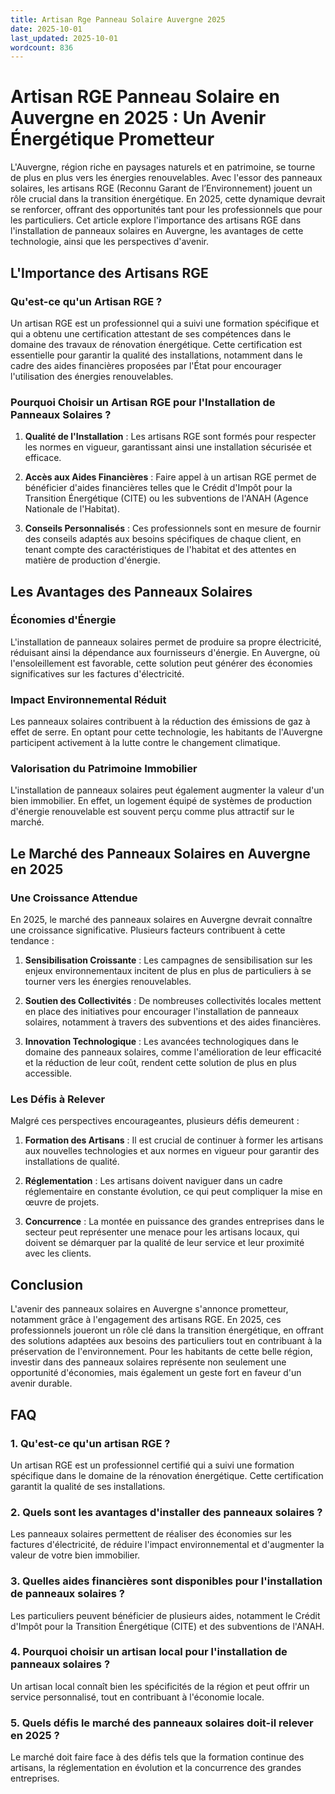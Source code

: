 ```yaml
---
title: Artisan Rge Panneau Solaire Auvergne 2025
date: 2025-10-01
last_updated: 2025-10-01
wordcount: 836
---
```


# Artisan RGE Panneau Solaire en Auvergne en 2025 : Un Avenir Énergétique Prometteur

L'Auvergne, région riche en paysages naturels et en patrimoine, se tourne de plus en plus vers les énergies renouvelables. Avec l'essor des panneaux solaires, les artisans RGE (Reconnu Garant de l’Environnement) jouent un rôle crucial dans la transition énergétique. En 2025, cette dynamique devrait se renforcer, offrant des opportunités tant pour les professionnels que pour les particuliers. Cet article explore l'importance des artisans RGE dans l'installation de panneaux solaires en Auvergne, les avantages de cette technologie, ainsi que les perspectives d'avenir.

## L'Importance des Artisans RGE

### Qu'est-ce qu'un Artisan RGE ?

Un artisan RGE est un professionnel qui a suivi une formation spécifique et qui a obtenu une certification attestant de ses compétences dans le domaine des travaux de rénovation énergétique. Cette certification est essentielle pour garantir la qualité des installations, notamment dans le cadre des aides financières proposées par l'État pour encourager l'utilisation des énergies renouvelables.

### Pourquoi Choisir un Artisan RGE pour l'Installation de Panneaux Solaires ?

1. **Qualité de l'Installation** : Les artisans RGE sont formés pour respecter les normes en vigueur, garantissant ainsi une installation sécurisée et efficace.
   
2. **Accès aux Aides Financières** : Faire appel à un artisan RGE permet de bénéficier d'aides financières telles que le Crédit d'Impôt pour la Transition Énergétique (CITE) ou les subventions de l'ANAH (Agence Nationale de l'Habitat).

3. **Conseils Personnalisés** : Ces professionnels sont en mesure de fournir des conseils adaptés aux besoins spécifiques de chaque client, en tenant compte des caractéristiques de l'habitat et des attentes en matière de production d'énergie.

## Les Avantages des Panneaux Solaires

### Économies d'Énergie

L'installation de panneaux solaires permet de produire sa propre électricité, réduisant ainsi la dépendance aux fournisseurs d'énergie. En Auvergne, où l'ensoleillement est favorable, cette solution peut générer des économies significatives sur les factures d'électricité.

### Impact Environnemental Réduit

Les panneaux solaires contribuent à la réduction des émissions de gaz à effet de serre. En optant pour cette technologie, les habitants de l'Auvergne participent activement à la lutte contre le changement climatique.

### Valorisation du Patrimoine Immobilier

L'installation de panneaux solaires peut également augmenter la valeur d'un bien immobilier. En effet, un logement équipé de systèmes de production d'énergie renouvelable est souvent perçu comme plus attractif sur le marché.

## Le Marché des Panneaux Solaires en Auvergne en 2025

### Une Croissance Attendue

En 2025, le marché des panneaux solaires en Auvergne devrait connaître une croissance significative. Plusieurs facteurs contribuent à cette tendance :

1. **Sensibilisation Croissante** : Les campagnes de sensibilisation sur les enjeux environnementaux incitent de plus en plus de particuliers à se tourner vers les énergies renouvelables.

2. **Soutien des Collectivités** : De nombreuses collectivités locales mettent en place des initiatives pour encourager l'installation de panneaux solaires, notamment à travers des subventions et des aides financières.

3. **Innovation Technologique** : Les avancées technologiques dans le domaine des panneaux solaires, comme l'amélioration de leur efficacité et la réduction de leur coût, rendent cette solution de plus en plus accessible.

### Les Défis à Relever

Malgré ces perspectives encourageantes, plusieurs défis demeurent :

1. **Formation des Artisans** : Il est crucial de continuer à former les artisans aux nouvelles technologies et aux normes en vigueur pour garantir des installations de qualité.

2. **Réglementation** : Les artisans doivent naviguer dans un cadre réglementaire en constante évolution, ce qui peut compliquer la mise en œuvre de projets.

3. **Concurrence** : La montée en puissance des grandes entreprises dans le secteur peut représenter une menace pour les artisans locaux, qui doivent se démarquer par la qualité de leur service et leur proximité avec les clients.

## Conclusion

L'avenir des panneaux solaires en Auvergne s'annonce prometteur, notamment grâce à l'engagement des artisans RGE. En 2025, ces professionnels joueront un rôle clé dans la transition énergétique, en offrant des solutions adaptées aux besoins des particuliers tout en contribuant à la préservation de l'environnement. Pour les habitants de cette belle région, investir dans des panneaux solaires représente non seulement une opportunité d'économies, mais également un geste fort en faveur d'un avenir durable.

## FAQ

### 1. Qu'est-ce qu'un artisan RGE ?

Un artisan RGE est un professionnel certifié qui a suivi une formation spécifique dans le domaine de la rénovation énergétique. Cette certification garantit la qualité de ses installations.

### 2. Quels sont les avantages d'installer des panneaux solaires ?

Les panneaux solaires permettent de réaliser des économies sur les factures d'électricité, de réduire l'impact environnemental et d'augmenter la valeur de votre bien immobilier.

### 3. Quelles aides financières sont disponibles pour l'installation de panneaux solaires ?

Les particuliers peuvent bénéficier de plusieurs aides, notamment le Crédit d'Impôt pour la Transition Énergétique (CITE) et des subventions de l'ANAH.

### 4. Pourquoi choisir un artisan local pour l'installation de panneaux solaires ?

Un artisan local connaît bien les spécificités de la région et peut offrir un service personnalisé, tout en contribuant à l'économie locale.

### 5. Quels défis le marché des panneaux solaires doit-il relever en 2025 ?

Le marché doit faire face à des défis tels que la formation continue des artisans, la réglementation en évolution et la concurrence des grandes entreprises.